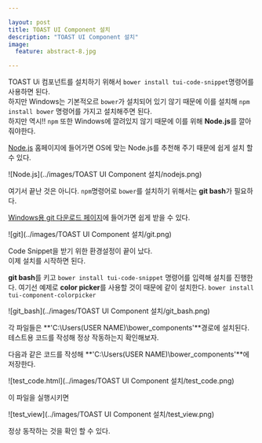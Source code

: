 ```yaml
---

layout: post
title: TOAST UI Component 설치
description: "TOAST UI Component 설치"
image:
  feature: abstract-8.jpg

---
```




TOAST Ui 컴포넌트를 설치하기 위해서 `bower install tui-code-snippet`명령어를 사용하면 된다.  
하지만 Windows는 기본적오르 `bower`가 설치되어 있기 않기 때문에 이를 설치해 `npm install bower` 명령어를 가지고 설치해주면 된다.   
하지만 역시!! `npm` 또한 Windows에 깔려있지 않기 때문에 이를 위해 **Node.js**를 깔아줘야한다.

[Node.js](https://nodejs.org/en/) 홈페이지에 들어가면 OS에 맞는 Node.js를 추천해 주기 때문에 쉽게 설치 할 수 있다.

![Node.js](../images/TOAST UI Component 설치/nodejs.png)  

여기서 끝난 것은 아니다. `npm`명령어로 `bower`를 설치하기 위해서는 **git bash**가 필요하다.


[Windows용 git 다운로드 페이지](https://git-for-windows.github.io/)에 들어가면 쉽게 받을 수 있다.

![git](../images/TOAST UI Component 설치/git.png)

Code Snippet을 받기 위한 환경설정이 끝이 났다.  
이제 설치를 시작하면 된다.

**git bash**를 키고 `bower install tui-code-snippet` 명령어를 입력해 설치를 진행한다. 여기선 예제로 **color picker**를 사용할 것이 때문에 같이 설치한다. `bower install tui-component-colorpicker`

![git_bash](../images/TOAST UI Component 설치/git_bash.png)

각 파일들은 **'C:\Users\(USER NAME)\bower_components\'**경로에 설치된다. 테스트용 코드를 작성해 정상 작동하는지 확인해보자.

다음과 같은 코드를 작성해 **'C:\Users\(USER NAME)\bower_components\'**에 저장한다.

![test_code.html](../images/TOAST UI Component 설치/test_code.png)

이 파일을 실행시키면

![test_view](../images/TOAST UI Component 설치/test_view.png)

정상 동작하는 것을 확인 할 수 있다.
